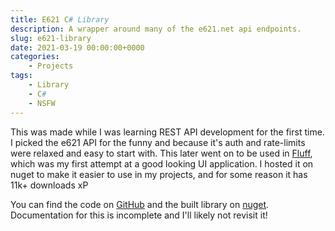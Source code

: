```yaml
---
title: E621 C# Library
description: A wrapper around many of the e621.net api endpoints.
slug: e621-library
date: 2021-03-19 00:00:00+0000
categories:
    - Projects
tags:
    - Library
    - C#
    - NSFW
---
```


This was made while I was learning REST API development for the first time. I picked the e621 API for the funny and because it's auth and rate-limits were relaxed and easy to start with. This later went on to be used in [Fluff](/p/fluff), which was my first attempt at a good looking UI application. I hosted it on nuget to make it easier to use in my projects, and for some reason it has 11k+ downloads xP

You can find the code on [GitHub](https://github.com/EpsiRho/E621-C-Sharp-Api-Wrapper) and the built library on [nuget](https://www.nuget.org/packages/e6API_EpsiRho). Documentation for this is incomplete and I'll likely not revisit it!

